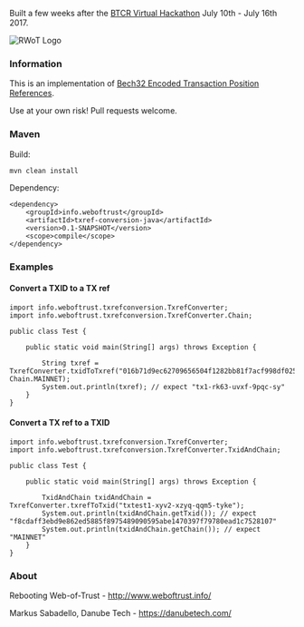 Built a few weeks after the [BTCR Virtual Hackathon](https://github.com/WebOfTrustInfo/btcr-hackathon) July 10th - July 16th 2017.

![RWoT Logo](https://github.com/WebOfTrustInfo/ld-signatures-java/blob/master/wot-logo.png?raw=true)

### Information

This is an implementation of [Bech32 Encoded Transaction Position References](https://github.com/veleslavs/bips/blob/wip/bip-XXXX-Bech32_Encoded_Transaction_Postion_References.mediawiki).

Use at your own risk! Pull requests welcome.

### Maven

Build:

	mvn clean install

Dependency:

	<dependency>
		<groupId>info.weboftrust</groupId>
		<artifactId>txref-conversion-java</artifactId>
		<version>0.1-SNAPSHOT</version>
		<scope>compile</scope>
	</dependency>

### Examples

#### Convert a TXID to a TX ref

	import info.weboftrust.txrefconversion.TxrefConverter;
	import info.weboftrust.txrefconversion.TxrefConverter.Chain;
	
	public class Test {
		
		public static void main(String[] args) throws Exception {
	
			String txref = TxrefConverter.txidToTxref("016b71d9ec62709656504f1282bb81f7acf998df025e54bd68ea33129d8a425b", Chain.MAINNET);
			System.out.println(txref); // expect "tx1-rk63-uvxf-9pqc-sy"
		}
	}

#### Convert a TX ref to a TXID

	import info.weboftrust.txrefconversion.TxrefConverter;
	import info.weboftrust.txrefconversion.TxrefConverter.TxidAndChain;
	
	public class Test {
		
		public static void main(String[] args) throws Exception {
	
			TxidAndChain txidAndChain = TxrefConverter.txrefToTxid("txtest1-xyv2-xzyq-qqm5-tyke");
			System.out.println(txidAndChain.getTxid()); // expect "f8cdaff3ebd9e862ed5885f8975489090595abe1470397f79780ead1c7528107"
			System.out.println(txidAndChain.getChain()); // expect "MAINNET"
		}
	}


### About

Rebooting Web-of-Trust - http://www.weboftrust.info/

Markus Sabadello, Danube Tech -  https://danubetech.com/
